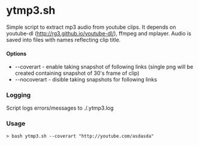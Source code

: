 # ytmp3.sh #

Simple script to extract mp3 audio from youtube clips. 
It depends on youtube-dl (http://rg3.github.io/youtube-dl/), ffmpeg and mplayer.
Audio is saved into files with names reflecting clip title.


#### Options ####

* --coverart - enable taking snapshot of following links (single png will be created containing snapshot of 30's frame of clip)
* --nocoverart - disible taking snapshots for following links


### Logging ###
Script logs errors/messages to ./.ytmp3.log

### Usage ###
```
> bash ytmp3.sh --coverart "http://youtube.com/asdasda"
```

